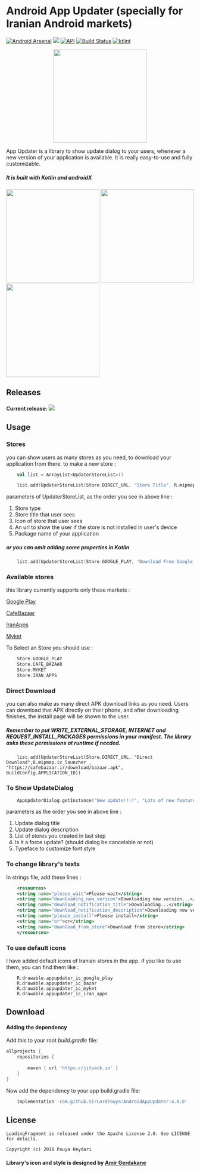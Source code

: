 # Android App Updater (specially for Iranian Android markets)


[![Android Arsenal](https://img.shields.io/badge/Android%20Arsenal-Easy%20App%20Updater-brightgreen.svg?style=flat)](https://android-arsenal.com/details/1/7388)
[![](https://jitpack.io/v/SirLordPouya/AndroidAppUpdater.svg)](https://jitpack.io/#SirLordPouya/AndroidAppUpdater)
[![API](https://img.shields.io/badge/API-16%2B-brightgreen.svg?style=flat)](https://android-arsenal.com/api?level=16)
[![Build Status](https://travis-ci.org/SirLordPouya/AndroidAppUpdater.svg?branch=master)](https://travis-ci.org/SirLordPouya/AndroidAppUpdater)
[![ktlint](https://img.shields.io/badge/code%20style-%E2%9D%A4-FF4081.svg)](https://ktlint.github.io/)

<p align="center">
<img src="https://raw.githubusercontent.com/SirLordPouya/AndroidAppUpdater/master/icon.png" width="250">
</p>

App Updater is a library to show update dialog to your users, whenever a new version of your application is available.
It is really easy-to-use and fully customizable.

##### It is built with Kotlin and androidX


<img src="https://raw.githubusercontent.com/SirLordPouya/AndroidAppUpdater/master/Screenshot_1.png" width="250"> <img src="https://raw.githubusercontent.com/SirLordPouya/AndroidAppUpdater/master/Screenshot_2.png" width="250"> <img src="https://raw.githubusercontent.com/SirLordPouya/AndroidAppUpdater/master/Screenshot_3.png" width="250">

## Releases

#### Current release: [![](https://jitpack.io/v/SirLordPouya/AndroidAppUpdater.svg)](https://jitpack.io/#SirLordPouya/AndroidAppUpdater)


## Usage

### Stores

you can show users as many stores as you need, to download your application from there. to make a new store :

```kotlin
    val list = ArrayList<UpdaterStoreList>()

    list.add(UpdaterStoreList(Store.DIRECT_URL, "Store Title", R.mipmap.ic_launcher , "https://url/app.apk", BuildConfig.APPLICATION_ID))
```

parameters of UpdaterStoreList, as the order you see in above line :

1.  Store type
2.  Store title that user sees
3.  Icon of store that user sees
4.  An url to show the user if the store is not installed in user's device
5.  Package name of your application

##### or you can omit adding some properties in Kotlin

```kotlin
    list.add(UpdaterStoreList(Store.GOOGLE_PLAY, "Download From Google Play", packageName = BuildConfig.APPLICATION_ID))
```

### Available stores
this library currently supports only these markets :

[Google Play](https://play.google.com)

[CafeBazaar](https://cafebazaar.ir)

[IranApps](https://iranapps.ir)

[Myket](https://myket.ir/)

To Select an Store you should use :

```kotlin
    Store.GOOGLE_PLAY
    Store.CAFE_BAZAAR
    Store.MYKET
    Store.IRAN_APPS
```

### Direct Download

you can also make as many direct APK download links as you need.
Users can download that APK directly on their phone, and after downloading finishes, the install page will be shown to the user.

##### Remember to put WRITE_EXTERNAL_STORAGE, INTERNET and REQUEST_INSTALL_PACKAGES permissions in your manifest. The library asks these permissions at runtime if needed.

```
    list.add(UpdaterStoreList(Store.DIRECT_URL, "Direct Download",R.mipmap.ic_launcher , "https://cafebazaar.ir/download/bazaar.apk", BuildConfig.APPLICATION_ID))
```

### To Show UpdateDialog

```kotlin
    AppUpdaterDialog.getInstance("New Update!!!!", "Lots of new features!! upgrade yo the new version.", list, true, font).show(supportFragmentManager, "TAG")
```
parameters as the order you see in above line :

1.  Update dialog title
2.  Update dialog description
3.  List of stores you created in last step
4.  Is it a force update? (should dialog be cancelable or not)
5.  Typeface to customize font style

### To change library's texts

In strings file, add these lines :

```xml
    <resources>
    <string name="please_wait">Please wait</string>
    <string name="downloading_new_version">Downloading new version...</string>
    <string name="download_notification_title">Downloading...</string>
    <string name="download_notification_description">Downloading new version</string>
    <string name="please_install">Please install</string>
    <string name="or">or</string>
    <string name="download_from_store">Download from store</string>
    </resources>
```

### To use default icons

I have added default icons of Iranian stores in the app.
if you like to use them, you can find them like :

```
    R.drawable.appupdater_ic_google_play
    R.drawable.appupdater_ic_bazar
    R.drawable.appupdater_ic_myket
    R.drawable.appupdater_ic_iran_apps
```


## Download

#### Adding the dependency

Add this to your root *build.gradle* file:

```groovy
allprojects {
    repositories {
        
        maven { url 'https://jitpack.io' }
    }
}
```

Now add the dependency to your app build.gradle file:

```groovy
    implementation 'com.github.SirLordPouya:AndroidAppUpdater:4.0.0'
```

## License

```
LoadingFragment is released under the Apache License 2.0. See LICENSE for details.

Copyright (c) 2018 Pouya Heydari

```
#### <div>Library's icon and style is designed by <a href="https://dribbble.com/Amirgk" title="Amir Gerdakane">Amir Gerdakane</a>
